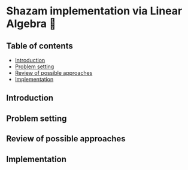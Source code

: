 # Shazam implementation via Linear Algebra 🎵


## Table of contents
* [Introduction](#intro)
* [Problem setting](#setting)
* [Review of possible approaches](#approach)
* [Implementation](#implement)


## Introduction


## Problem setting

## Review of possible approaches

## Implementation
